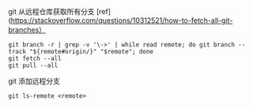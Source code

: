 git 从远程仓库获取所有分支 [ref](https://stackoverflow.com/questions/10312521/how-to-fetch-all-git-branches）
```
git branch -r | grep -v '\->' | while read remote; do git branch --track "${remote#origin/}" "$remote"; done
git fetch --all
git pull --all
```

git 添加远程分支
```
git ls-remote <remote>
